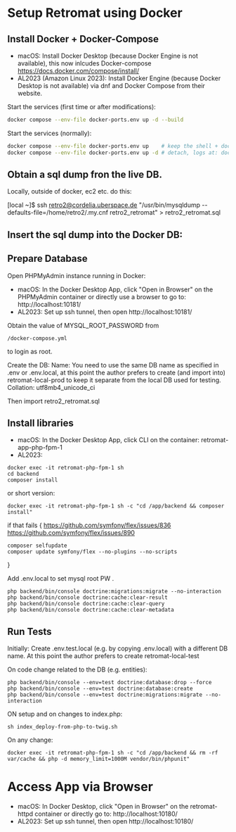 # Setup Retromat using Docker

## Install Docker + Docker-Compose

* macOS: Install Docker Desktop (because Docker Engine is not available), this now inlcudes Docker-compose https://docs.docker.com/compose/install/
* AL2023 (Amazon Linux 2023): Install Docker Engine (because Docker Desktop is not available) via dnf and Docker Compose from their website.

Start the services (first time or after modifications):

```bash
docker compose --env-file docker-ports.env up -d --build
```

Start the services (normally):

```bash
docker compose --env-file docker-ports.env up    # keep the shell + docker compose logs -f
docker compose --env-file docker-ports.env up -d # detach, logs at: docker compose logs
```

## Obtain a sql dump fron the live DB.

Locally, outside of docker, ec2 etc. do this:

[local ~]$ ssh retro2@cordelia.uberspace.de "/usr/bin/mysqldump --defaults-file=/home/retro2/.my.cnf retro2_retromat" > retro2_retromat.sql

## Insert the sql dump into the Docker DB:

## Prepare Database

Open PHPMyAdmin instance running in Docker:

* macOS: In the Docker Desktop App, click "Open in Browser" on the PHPMyAdmin container or directly use a browser to go to: http://localhost:10181/
* AL2023: Set up ssh tunnel, then open http://localhost:10181/

Obtain the value of MYSQL_ROOT_PASSWORD from

```
/docker-compose.yml
```

to login as root.

Create the DB: 
Name: You need to use the same DB name as specified in 
.env or .env.local, at this point the author prefers to create (and import into)
retromat-local-prod to keep it separate from the local DB used for testing.
Collation: utf8mb4_unicode_ci

Then import retro2_retromat.sql 

## Install libraries

* macOS: In the Docker Desktop App, click CLI on the container: retromat-app-php-fpm-1
* AL2023:

```
docker exec -it retromat-php-fpm-1 sh
cd backend
composer install
```

or short version:

```
docker exec -it retromat-php-fpm-1 sh -c "cd /app/backend && composer install"
```

if that fails {
https://github.com/symfony/flex/issues/836
https://github.com/symfony/flex/issues/890
```
composer selfupdate
composer update symfony/flex --no-plugins --no-scripts
```
}

Add .env.local to set mysql root PW .

```
php backend/bin/console doctrine:migrations:migrate --no-interaction
php backend/bin/console doctrine:cache:clear-result
php backend/bin/console doctrine:cache:clear-query
php backend/bin/console doctrine:cache:clear-metadata
```

## Run Tests
Initially:
Create .env.test.local (e.g. by copying .env.local) with a different DB name. 
At this point the author prefers to create retromat-local-test

On code change related to the DB (e.g. entities):

```
php backend/bin/console --env=test doctrine:database:drop --force
php backend/bin/console --env=test doctrine:database:create
php backend/bin/console --env=test doctrine:migrations:migrate --no-interaction
```

ON setup and on changes to index.php:

```
sh index_deploy-from-php-to-twig.sh
```

On any change:

```
docker exec -it retromat-php-fpm-1 sh -c "cd /app/backend && rm -rf var/cache && php -d memory_limit=1000M vendor/bin/phpunit"
```

# Access App via Browser
* macOS: In Docker Desktop, click "Open in Browser" on the retromat-httpd container or directly go to: http://localhost:10180/
* AL2023: Set up ssh tunnel, then open http://localhost:10180/
